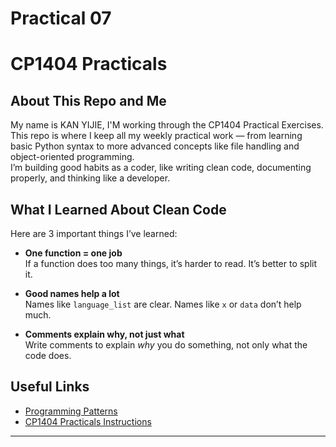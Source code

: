 # Practical 07
# CP1404 Practicals

## About This Repo and Me

My name is KAN YIJIE, I'M working through the CP1404 Practical Exercises.  
This repo is where I keep all my weekly practical work — from learning basic Python syntax to more advanced concepts like file handling and object-oriented programming.  
I’m building good habits as a coder, like writing clean code, documenting properly, and thinking like a developer.

## What I Learned About Clean Code

Here are 3 important things I’ve learned:

- **One function = one job**  
  If a function does too many things, it’s harder to read. It’s better to split it.

- **Good names help a lot**  
  Names like `language_list` are clear. Names like `x` or `data` don’t help much.

- **Comments explain why, not just what**  
  Write comments to explain *why* you do something, not only what the code does.

## Useful Links

- [Programming Patterns](https://github.com/CP1404/ProgrammingPatterns) 
- [CP1404 Practicals Instructions](https://github.com/CP1404/Practicals) 

---

